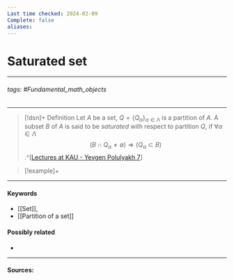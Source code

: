 ```yaml
---
Last time checked: 2024-02-09
Complete: false
aliases:
---
```

# Saturated set
***
###### tags: #Fundamental_math_objects 
***
>[!dsn]+ Definition
>Let $A$ be a set, $Q=\{Q_{\alpha}\}_{\alpha\in\Lambda}$ is a partition of $A$. A subset $B$ of $A$ is said to be *saturated* with respect to partition $Q$, if $\forall\alpha\in\Lambda$
>$$(B\cap Q_{\alpha}\ne\emptyset)\Rightarrow (Q_{\alpha}\subset B)$$
>.^[[Lectures at KAU - Yevgen Polulyakh 7](https://drive.google.com/drive/folders/1OBF4iFXhiyJQ2lVaDTRnDEnyDf6hImIg)]

>[!example]+ 
>
***
#### Keywords
- [[Set]],
- [[Partition of a set]]
#### Possibly related
- 
***
#### Sources: